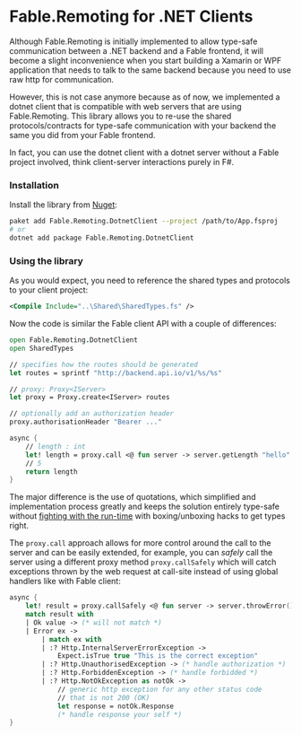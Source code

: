 # Fable.Remoting for .NET Clients

Although Fable.Remoting is initially implemented to allow type-safe communication between a .NET backend and a Fable frontend, it will become a slight inconvenience when you start building a Xamarin or WPF application that needs to talk to the same backend because you need to use raw http for communication. 

However, this is not case anymore because as of now, we implemented a dotnet client that is compatible with web servers that are using Fable.Remoting. This library allows you to re-use the shared protocols/contracts for type-safe communication with your backend the same you did from your Fable frontend.

In fact, you can use the dotnet client with a dotnet server without a Fable project involved, think client-server interactions purely in F#.

### Installation 
Install the library from [Nuget](https://www.nuget.org/packages/Fable.Remoting.DotnetClient/): 
```bash
paket add Fable.Remoting.DotnetClient --project /path/to/App.fsproj
# or 
dotnet add package Fable.Remoting.DotnetClient
```  

### Using the library 

As you would expect, you need to reference the shared types and protocols to your client project: 
```xml
<Compile Include="..\Shared\SharedTypes.fs" />
```
Now the code is similar the Fable client API with a couple of differences: 
```fs
open Fable.Remoting.DotnetClient
open SharedTypes

// specifies how the routes should be generated
let routes = sprintf "http://backend.api.io/v1/%s/%s"

// proxy: Proxy<IServer> 
let proxy = Proxy.create<IServer> routes 

// optionally add an authorization header
proxy.authorisationHeader "Bearer ..." 

async { 
    // length : int
    let! length = proxy.call <@ fun server -> server.getLength "hello" @>
    // 5 
    return length 
} 
```
The major difference is the use of quotations, which simplified and implementation process greatly and keeps the solution entirely type-safe without [fighting with the run-time](https://stackoverflow.com/questions/50131906/f-how-to-create-an-async-function-dynamically-based-on-return-type/50135445) with boxing/unboxing hacks to get types right. 

The `proxy.call` approach allows for more control around the call to the server and can be easily extended, for example, you can *safely* call the server using a different proxy method `proxy.callSafely` which will catch exceptions thrown by the web request at call-site instead of using global handlers like with Fable client:
```fs
async {
    let! result = proxy.callSafely <@ fun server -> server.throwError() @> 
    match result with 
    | Ok value -> (* will not match *) 
    | Error ex -> 
        | match ex with 
        | :? Http.InternalServerErrorException -> 
            Expect.isTrue true "This is the correct exception" 
        | :? Http.UnauthorisedException -> (* handle authorization *)
        | :? Http.ForbiddenException -> (* handle forbidded *)
        | :? Http.NotOkException as notOk -> 
            // generic http exception for any other status code 
            // that is not 200 (OK) 
            let response = notOk.Response
            (* handle response your self *) 
}
```